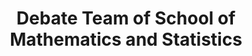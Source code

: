 ---
title: "Debate Team of School of Mathematics and Statistics"
collection: activities
type: "Fourth Debater"
# permalink: /activities/2021-DebateTeam
excerpt: |
    <div style="text-align: justify; font-size: 16px; color: #666; margin: 5px 0 0 20px; margin-left: 0px;">
        <p>
            I served as the <em>fourth debater</em> in the debate team of School of Mathematics and Statistics. As the closing speaker, I was responsible for delivering final rebuttals, synthesizing arguments, and constructing impactful conclusions. In addition to competing, I took on a mentoring role, helping train recruits by organizing internal workshops and preparing research materials for incoming debaters.
        </p>
    </div>

venue: "Henan University, China"
start-date: 2021-10-01
end-date: 2022-12-01
---